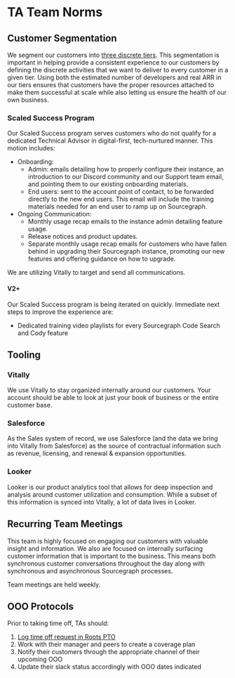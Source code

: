 # TA Team Norms

## Customer Segmentation

We segment our customers into [three discrete tiers](../../../../strategy-goals/strategy/index.md#market-segmentation). This segmentation is important in helping provide a consistent experience to our customers by defining the discrete activities that we want to deliver to every customer in a given tier. Using both the estimated number of developers and real ARR in our tiers ensures that customers have the proper resources attached to make them successful at scale while also letting us ensure the health of our own business.

### Scaled Success Program

Our Scaled Success program serves customers who do not qualify for a dedicated Technical Advisor in digital-first, tech-nurtured manner. This motion includes:

- Onboarding:
  - Admin: emails detailing how to properly configure their instance, an introduction to our Discord community and our Support team email, and pointing them to our existing onboarding materials.
  - End users: sent to the account point of contact, to be forwarded directly to the new end users. This email will include the training materials needed for an end user to ramp up on Sourcegraph.
- Ongoing Communication:
  - Monthly usage recap emails to the instance admin detailing feature usage.
  - Release notices and product updates.
  - Separate monthly usage recap emails for customers who have fallen behind in upgrading their Sourcegraph instance, promoting our new features and offering guidance on how to upgrade.

We are utilizing Vitally to target and send all communications.

#### V2+

Our Scaled Success program is being iterated on quickly. Immediate next steps to improve the experience are:

- Dedicated training video playlists for every Sourcegraph Code Search and Cody feature

## Tooling

### Vitally

We use Vitally to stay organized internally around our customers. Your account should be able to look at just your book of business or the entire customer base.

### Salesforce

As the Sales system of record, we use Salesforce (and the data we bring into Vitally from Salesforce) as the source of contractual information such as revenue, licensing, and renewal & expansion opportunities.

### Looker

Looker is our product analytics tool that allows for deep inspection and analysis around customer utilization and consumption. While a subset of this information is synced into Vitally, a lot of data lives in Looker.

## Recurring Team Meetings

This team is highly focused on engaging our customers with valuable insight and information. We also are focused on internally surfacing customer information that is important to the business. This means both synchronous customer conversations throughout the day along with synchronous and asynchronous Sourcegraph processes.

Team meetings are held weekly.

## OOO Protocols

Prior to taking time off, TAs should:

1. [Log time off request in Roots PTO](../../../../benefits-pay-perks/benefits-perks/time-off/index.md)
1. Work with their manager and peers to create a coverage plan
1. Notify their customers through the appropriate channel of their upcoming OOO
1. Update their slack status accordingly with OOO dates indicated
